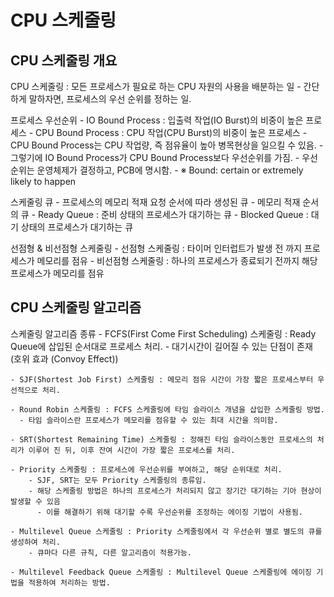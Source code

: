 CPU 스케줄링
=============
  CPU 스케줄링 개요
  -------------
  
  CPU 스케줄링 : 모든 프로세스가 필요로 하는 CPU 자원의 사용을 배분하는 일
    - 간단하게 말하자면, 프로세스의 우선 순위를 정하는 일.

  프로세스 우선순위
    - IO Bound Process : 입출력 작업(IO Burst)의 비중이 높은 프로세스
    - CPU Bound Process : CPU 작업(CPU Burst)의 비중이 높은 프로세스
    - CPU Bound Process는 CPU 작업량, 즉 점유율이 높아 병목현상을 일으킬 수 있음.
    - 그렇기에 IO Bound Process가 CPU Bound Process보다 우선순위를 가짐.
    - 우선순위는 운영체제가 결정하고, PCB에 명시함.
    - ※ Bound: certain or extremely likely to happen

  스케줄링 큐
    - 프로세스의 메모리 적재 요청 순서에 따라 생성된 큐
      - 메모리 적재 순서의 큐
    - Ready Queue : 준비 상태의 프로세스가 대기하는 큐
    - Blocked Queue : 대기 상태의 프로세스가 대기하는 큐

  선점형 & 비선점형 스케줄링
    - 선점형 스케줄링 : 타이머 인터럽트가 발생 전 까지 프로세스가 메모리를 점유
    - 비선점형 스케줄링 : 하나의 프로세스가 종료되기 전까지 해당 프로세스가 메모리를 점유

  CPU 스케줄링 알고리즘
  -------------
    
  스케줄링 알고리즘 종류
    - FCFS(First Come First Scheduling) 스케줄링 : Ready Queue에 삽입된 순서대로 프로세스 처리.
      - 대기시간이 길어질 수 있는 단점이 존재 (호위 효과 (Convoy Effect))
      
    - SJF(Shortest Job First) 스케줄링 : 메모리 점유 시간이 가장 짧은 프로세스부터 우선적으로 처리.
      
    - Round Robin 스케줄링 : FCFS 스케줄링에 타임 슬라이스 개념을 삽입한 스케줄링 방법.
      - 타임 슬라이스란 프로세스가 메모리를 점유할 수 있는 최대 시간을 의미함.
      
    - SRT(Shortest Remaining Time) 스케줄링 : 정해진 타임 슬라이스동안 프로세스의 처리가 이루어 진 뒤, 이후 잔여 시간이 가장 짧은 프로세스를 처리.

    - Priority 스케줄링 : 프로세스에 우선순위를 부여하고, 해당 순위대로 처리.
        - SJF, SRT는 모두 Priority 스케줄링의 종류임.
        - 해당 스케줄링 방법은 하나의 프로세스가 처리되지 않고 장기간 대기하는 기아 현상이 발생할 수 있음
          - 이를 해결하기 위해 대기할 수록 우선순위를 조정하는 에이징 기법이 사용됨.
      
    - Multilevel Queue 스케줄링 : Priority 스케줄링에서 각 우선순위 별로 별도의 큐를 생성하여 처리.
        - 큐마다 다른 규칙, 다른 알고리즘이 적용가능.

    - Multilevel Feedback Queue 스케줄링 : Multilevel Queue 스케줄링에 에이징 기법을 적용하여 처리하는 방법.
    
